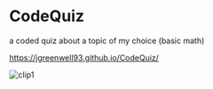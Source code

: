 # CodeQuiz
a coded quiz about a topic of my choice (basic math)

https://jgreenwell93.github.io/CodeQuiz/



![clip1](https://user-images.githubusercontent.com/69323366/113100740-69856e80-91c1-11eb-93b9-afc27997336a.JPG)
